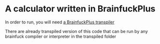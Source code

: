 # A calculator written in BrainfuckPlus

In order to run, you will need [a BrainfuckPlus transpiler](https://github.com/anarchie347/BrainfuckPlus)

There are already transpiled version of this code that can be run by any brainfuck compiler or interpreter in the transpiled folder
